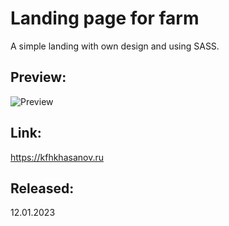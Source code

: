 # Landing page for farm
A simple landing with own design and using SASS.

## Preview:
![Preview](https://github.com/albayazit/kfhkhasanov/blob/main/data/preview.png)

## Link: 
https://kfhkhasanov.ru

## Released: 
12.01.2023
